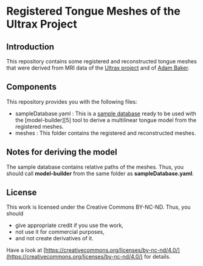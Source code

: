 # Registered Tongue Meshes of the Ultrax Project

## Introduction

This repository contains some registered and reconstructed tongue meshes that were derived from MRI data of the [Ultrax project][1] and of [Adam Baker][2].

## Components

This repository provides you with the following files:

- sampleDatabase.yaml : This is a [sample database][4] ready to be used with the [model-builder][5] tool to derive a multilinear tongue model from the registered meshes.
- meshes : This folder contains the registered and reconstructed meshes.

## Notes for deriving the model

The sample database contains relative paths of the meshes.
Thus, you should call **model-builder** from the same folder as **sampleDatabase.yaml**.

## License

This work is licensed under the Creative Commons BY-NC-ND.
Thus, you should

- give appropriate credit if you use the work,
- not use it for commercial purposes,
- and not create derivatives of it.

Have a look at [https://creativecommons.org/licenses/by-nc-nd/4.0/](https://creativecommons.org/licenses/by-nc-nd/4.0/) for details.
    
[1]: http://www.ultrax-speech.org
[2]: http://adambaker.org/qmu.php
[3]: https://github.com/m2ci-msp/mri-shape-tools/tree/master/model-builder
[4]: https://github.com/m2ci-msp/mri-shape-tools/blob/master/dataFormats/sampleDatabase.md
